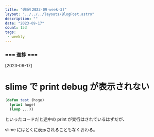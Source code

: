 ```yaml
---
title: "週報[2023-09-week-3]"
layout: "../../../layouts/BlogPost.astro"
description: ""
date: "2023-09-17"
count: 153
tags:
 - weekly
---
```





### === 進捗 ===

[2023-09-17]

# slime で print debug が表示されない

```lisp
(defun test (hoge)
  (print hoge)
  (loop ...))
```

といったコードだと途中の print が実行はされているはずだが、

slime にはとくに表示されることもなくおわる。
